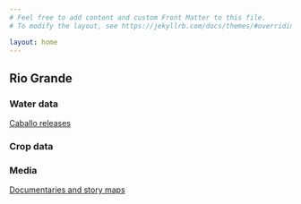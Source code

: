 ```yaml
---
# Feel free to add content and custom Front Matter to this file.
# To modify the layout, see https://jekyllrb.com/docs/themes/#overriding-theme-defaults

layout: home
---
```


## Rio Grande

### Water data

[Caballo releases](caballo.md)

### Crop data

### Media

[Documentaries and story maps](media.md)
